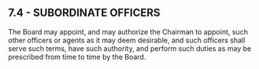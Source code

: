 ## **7.4 - SUBORDINATE OFFICERS**

The Board may appoint, and may authorize the Chairman to appoint, such other officers or agents as it may deem desirable, and such officers shall serve such terms, have such authority, and perform such duties as may be prescribed from time to time by the Board.
